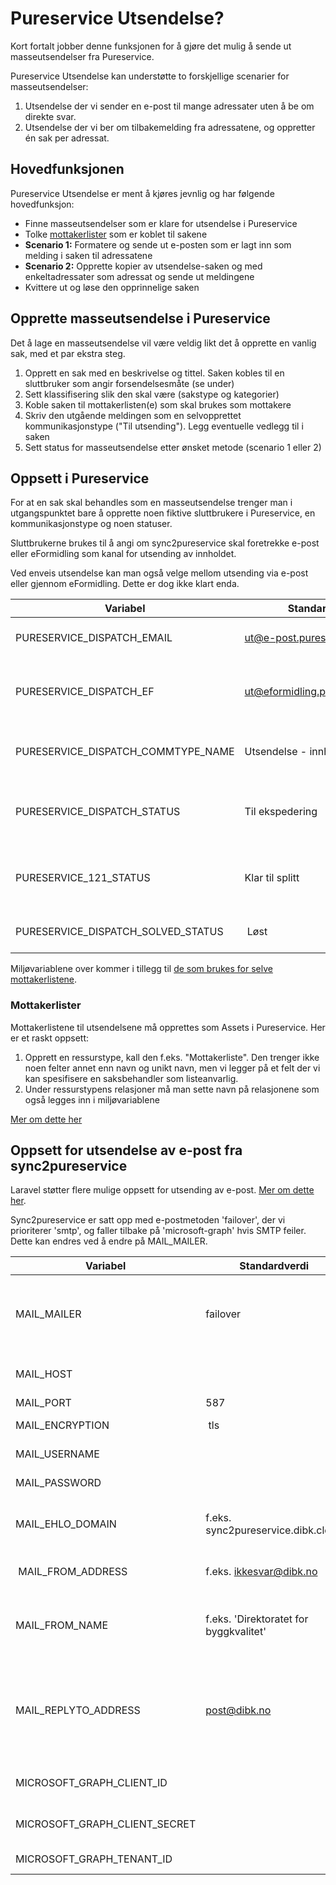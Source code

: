# Pureservice Utsendelse? #

Kort fortalt jobber denne funksjonen for å gjøre det mulig å sende ut masseutsendelser fra Pureservice.

Pureservice Utsendelse kan understøtte to forskjellige scenarier for masseutsendelser:

1. Utsendelse der vi sender en e-post til mange adressater uten å be om direkte svar.
2. Utsendelse der vi ber om tilbakemelding fra adressatene, og oppretter én sak per adressat.

## Hovedfunksjonen ##

Pureservice Utsendelse er ment å kjøres jevnlig og har følgende hovedfunksjon:

- Finne masseutsendelser som er klare for utsendelse i Pureservice
- Tolke [mottakerlister](mailinglists.md) som er koblet til sakene
- **Scenario 1:** Formatere og sende ut e-posten som er lagt inn som melding i saken til adressatene
- **Scenario 2:** Opprette kopier av utsendelse-saken og med enkeltadressater som adressat og sende ut meldingene
- Kvittere ut og løse den opprinnelige saken

## Opprette masseutsendelse i Pureservice ##

Det å lage en masseutsendelse vil være veldig likt det å opprette en vanlig sak, med et par ekstra steg.

1. Opprett en sak med en beskrivelse og tittel. Saken kobles til en sluttbruker som angir forsendelsesmåte (se under)
2. Sett klassifisering slik den skal være (sakstype og kategorier)
3. Koble saken til mottakerlisten(e) som skal brukes som mottakere
4. Skriv den utgående meldingen som en selvopprettet kommunikasjonstype ("Til utsending"). Legg eventuelle vedlegg til i saken
5. Sett status for masseutsendelse etter ønsket metode (scenario 1 eller 2)


## Oppsett i Pureservice ##

For at en sak skal behandles som en masseutsendelse trenger man i utgangspunktet bare å opprette noen fiktive sluttbrukere i Pureservice, en kommunikasjonstype og noen statuser.

Sluttbrukerne brukes til å angi om sync2pureservice skal foretrekke e-post eller eFormidling som kanal for utsending av innholdet. 

Ved enveis utsendelse kan man også velge mellom utsending via e-post eller gjennom eFormidling. Dette er dog ikke klart enda.

| Variabel | Standardverdi | Kommentar |
|----|----|----|
| PURESERVICE_DISPATCH_EMAIL | ut@e-post.pureservice.local | Sluttbruker som angir at forsendelsen skal ut med e-post |
| PURESERVICE_DISPATCH_EF | ut@eformidling.pureservice.local | Sluttbruker som brukes til å angi masseutsending med eFormidling som medium |
| PURESERVICE_DISPATCH_COMMTYPE_NAME | Utsendelse - innhold | Navnet på kommunikasjonstypen som skal brukes til utsendelsesteksten |
| PURESERVICE_DISPATCH_STATUS | Til ekspedering | Navnet på statusen som skal settes på saken for å utløse utsending (scenario 1) |
| PURESERVICE_121_STATUS | Klar til splitt | Navnet på statusen som skal settes på saken for å utløse oppretting av nye saker (scenario 2) |
| PURESERVICE_DISPATCH_SOLVED_STATUS | Løst | Status som settes på saken når utsendingen er ferdig |

Miljøvariablene over kommer i tillegg til [de som brukes for selve mottakerlistene](mailingliste.md).

### Mottakerlister ###
Mottakerlistene til utsendelsene må opprettes som Assets i Pureservice. Her er et raskt oppsett:

1. Opprett en ressurstype, kall den f.eks. "Mottakerliste". Den trenger ikke noen felter annet enn navn og unikt navn, men vi legger på et felt der vi kan spesifisere en saksbehandler som listeanvarlig.
2. Under ressurstypens relasjoner må man sette navn på relasjonene som også legges inn i miljøvariablene

[Mer om dette her](mailingliste.md)

## Oppsett for utsendelse av e-post fra sync2pureservice ##

Laravel støtter flere mulige oppsett for utsending av e-post. [Mer om dette her](https://laravel.com/docs/10.x/mail).

Sync2pureservice er satt opp med e-postmetoden 'failover', der vi prioriterer 'smtp', og faller tilbake på 'microsoft-graph' hvis SMTP feiler. Dette kan endres ved å endre på MAIL_MAILER.

| Variabel | Standardverdi | Kommentar |
|----|----|----|
| MAIL_MAILER | failover | Velger rammeverk for e-postutsending. Vi bruker failover-metoden angitt i [config/mail.php](../config/mail.php) som standard. |
| MAIL_HOST | | E-posttjener for utsending gjennom SMTP-tjener |
| MAIL_PORT | 587 | Port for SMTP |
| MAIL_ENCRYPTION | tls | Krypteringsinnstilling for SMTP |
| MAIL_USERNAME | | Brukernavn for SMTP-autentisering |
| MAIL_PASSWORD | | Passord for SMTP-autentisering |
| MAIL_EHLO_DOMAIN | f.eks. sync2pureservice.dibk.cloud | Hva sync2pureservice kaller seg når den sender e-post til SMTP-tjeneren |
| MAIL_FROM_ADDRESS | f.eks. ikkesvar@dibk.no | Avsender-adressen som brukes for utsending |
| MAIL_FROM_NAME | f.eks. 'Direktoratet for byggkvalitet' | Navnet som brukes som avsender. Husk å bruke ' når navnet inneholder mellomrom, som vist i eksemplet |
| MAIL_REPLYTO_ADDRESS | post@dibk.no | Reply-to-adressen som brukes. Dette skal fungere slik at mottakeren kan klikke på Svar-knappen og sende svaret til denne adressen i stedet for MAIL_FROM_ADDRESS |
| MICROSOFT_GRAPH_CLIENT_ID | | App-ID for en Microsoft Graph-klient definert i Azure AD |
| MICROSOFT_GRAPH_CLIENT_SECRET | | Hemmelighet (passord) for Microsoft Graph-klienten |
| MICROSOFT_GRAPH_TENANT_ID | | Tenant-ID for Azure AD |
